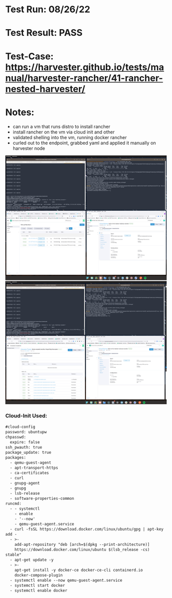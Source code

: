 # Test Run: 08/26/22
# Test Result: PASS
# Test-Case: https://harvester.github.io/tests/manual/harvester-rancher/41-rancher-nested-harvester/

# Notes:
- can run a vm that runs distro to install rancher
- install rancher on the vm via cloud init and other
- validated shelling into the vm, running docker rancher
- curled out to the endpoint, grabbed yaml and applied it manually on harvester node 

![ex-1](./imgs/41-nested-rancher-viewing-ui-from-rancher-dashboard.png)
![ex-2](./imgs/41-nested-rancher.png)


### Cloud-Init Used:
```
#cloud-config
password: ubuntupw
chpasswd:
  expire: false
ssh_pwauth: true
package_update: true
packages:
  - qemu-guest-agent
  - apt-transport-https
  - ca-certificates
  - curl
  - gnupg-agent
  - gnupg
  - lsb-release
  - software-properties-common
runcmd:
  - - systemctl
    - enable
    - '--now'
    - qemu-guest-agent.service
  - curl -fsSL https://download.docker.com/linux/ubuntu/gpg | apt-key add -
  - >-
    add-apt-repository "deb [arch=$(dpkg --print-architecture)]
    https://download.docker.com/linux/ubuntu $(lsb_release -cs) stable"
  - apt-get update -y
  - >-
    apt-get install -y docker-ce docker-ce-cli containerd.io
    docker-compose-plugin
  - systemctl enable --now qemu-guest-agent.service
  - systemctl start docker
  - systemctl enable docker
```